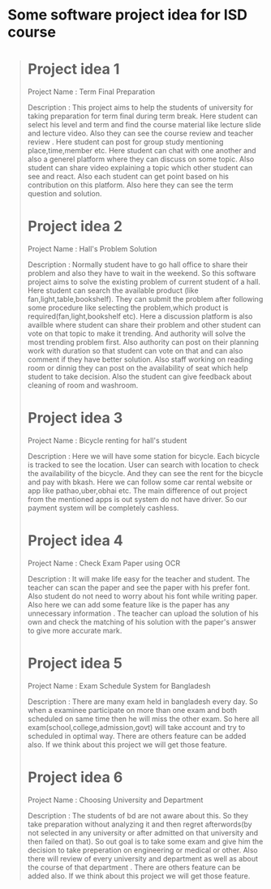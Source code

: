 # Some software project idea for ISD course
># Project idea 1
>Project Name : Term Final Preparation
>
>Description : This project aims to help the students of university for taking preparation for term final during term break. Here student can select his level and term and find the course material like lecture slide 
>and lecture video. Also they can see the course review and teacher review . Here student can post for group study mentioning place,time,member etc. Here student can chat with one another and also a generel platform
>where they can discuss on some topic. Also student can share video explaining a topic which other student can see and react. Also each student can get point based on his contribution on this platform. Also here they
>can see the term question and solution.
>
>
># Project idea 2
>Project Name : Hall's Problem Solution
>
>Description : Normally student have to go hall office to share their problem and also they have to wait in the weekend. So this software project aims to solve the existing problem of current student of a hall. Here 
>student can search the available product (like fan,light,table,bookshelf). They can submit the problem after following some procedure like selecting the problem,which product is required(fan,light,bookshelf etc).
>Here a discussion platform is also availble where student can share their problem and other student can vote on that topic to make it trending. And authority will solve the most trending problem first. Also authority 
>can post on their planning work with duration so that student can vote on that and can also comment if they have better solution. Also staff working on reading room or dinnig they can post on the availability of seat
>which help student to take decision. Also the student can give feedback about cleaning of room and washroom.
>
>
># Project idea 3
>Project Name : Bicycle renting for hall's student
>
>Description : Here we will have some station for bicycle. Each bicycle is tracked to see the location. User can search with location to check the availability of the bicycle. And they can see the rent for the 
>bicycle and pay with bkash. Here we can follow some car rental website or app like pathao,uber,obhai etc. The main difference of out project from the mentioned apps is out system do not have driver. So our payment
>system will be completely cashless.
>
>
># Project idea 4
>Project Name : Check Exam Paper using OCR
>
>Description : It will make life easy for the teacher and student. The teacher can scan the paper and see the paper with his prefer font. Also student do not need to worry about his font while writing paper.
>Also here we can add some feature like is the paper has any unnecessary information . The teacher can upload the solution of his own and check the matching of his solution with the paper's answer to give more
>accurate mark. 
>
>
># Project idea 5
>Project Name : Exam Schedule System for Bangladesh
>
>Description : There are many exam held in bangladesh every day. So when a examinee participate on more than one exam and both scheduled on same time then he will miss the other exam.
>So here all exam(school,college,admission,govt) will take account and try to scheduled in optimal way. There are others feature can be added also. If we think about this project we will get those feature.
>
>
># Project idea 6
>Project Name : Choosing University and Department
>
>Description : The students of bd are not aware about this. So they take preparation without analyzing it and then regret afterwords(by not selected in any university or after admitted on that university 
>and then failed on that). So out goal is to take some exam and give him the decision to take preperation on engineering or medical or other. Also there will review of every university 
>and department as well as about the course of that department . There are others feature can be added also. If we think about this project we will get those feature.
>
>























